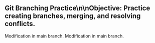 ## Git Branching Practice\n\nObjective: Practice creating branches, merging, and resolving conflicts.
 Modification in main branch.
 Modification in main branch.